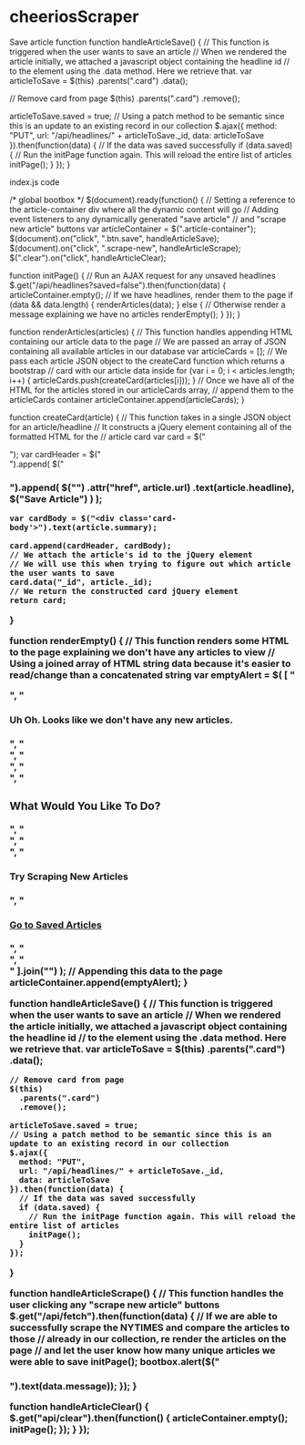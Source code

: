 # cheeriosScraper

Save article function
function handleArticleSave() {
  // This function is triggered when the user wants to save an article
  // When we rendered the article initially, we attached a javascript object containing the headline id
  // to the element using the .data method. Here we retrieve that.
  var articleToSave = $(this)
    .parents(".card")
    .data();

  // Remove card from page
  $(this)
    .parents(".card")
    .remove();

  articleToSave.saved = true;
  // Using a patch method to be semantic since this is an update to an existing record in our collection
  $.ajax({
    method: "PUT",
    url: "/api/headlines/" + articleToSave._id,
    data: articleToSave
  }).then(function(data) {
    // If the data was saved successfully
    if (data.saved) {
      // Run the initPage function again. This will reload the entire list of articles
      initPage();
    }
  });
}


index.js code

/* global bootbox */
$(document).ready(function() {
  // Setting a reference to the article-container div where all the dynamic content will go
  // Adding event listeners to any dynamically generated "save article"
  // and "scrape new article" buttons
  var articleContainer = $(".article-container");
  $(document).on("click", ".btn.save", handleArticleSave);
  $(document).on("click", ".scrape-new", handleArticleScrape);
  $(".clear").on("click", handleArticleClear);

  function initPage() {
    // Run an AJAX request for any unsaved headlines
    $.get("/api/headlines?saved=false").then(function(data) {
      articleContainer.empty();
      // If we have headlines, render them to the page
      if (data && data.length) {
        renderArticles(data);
      } else {
        // Otherwise render a message explaining we have no articles
        renderEmpty();
      }
    });
  }

  function renderArticles(articles) {
    // This function handles appending HTML containing our article data to the page
    // We are passed an array of JSON containing all available articles in our database
    var articleCards = [];
    // We pass each article JSON object to the createCard function which returns a bootstrap
    // card with our article data inside
    for (var i = 0; i < articles.length; i++) {
      articleCards.push(createCard(articles[i]));
    }
    // Once we have all of the HTML for the articles stored in our articleCards array,
    // append them to the articleCards container
    articleContainer.append(articleCards);
  }

  function createCard(article) {
    // This function takes in a single JSON object for an article/headline
    // It constructs a jQuery element containing all of the formatted HTML for the
    // article card
    var card = $("<div class='card'>");
    var cardHeader = $("<div class='card-header'>").append(
      $("<h3>").append(
        $("<a class='article-link' target='_blank' rel='noopener noreferrer'>")
          .attr("href", article.url)
          .text(article.headline),
        $("<a class='btn btn-success save'>Save Article</a>")
      )
    );

    var cardBody = $("<div class='card-body'>").text(article.summary);

    card.append(cardHeader, cardBody);
    // We attach the article's id to the jQuery element
    // We will use this when trying to figure out which article the user wants to save
    card.data("_id", article._id);
    // We return the constructed card jQuery element
    return card;
  }

  function renderEmpty() {
    // This function renders some HTML to the page explaining we don't have any articles to view
    // Using a joined array of HTML string data because it's easier to read/change than a concatenated string
    var emptyAlert = $(
      [
        "<div class='alert alert-warning text-center'>",
        "<h4>Uh Oh. Looks like we don't have any new articles.</h4>",
        "</div>",
        "<div class='card'>",
        "<div class='card-header text-center'>",
        "<h3>What Would You Like To Do?</h3>",
        "</div>",
        "<div class='card-body text-center'>",
        "<h4><a class='scrape-new'>Try Scraping New Articles</a></h4>",
        "<h4><a href='/saved'>Go to Saved Articles</a></h4>",
        "</div>",
        "</div>"
      ].join("")
    );
    // Appending this data to the page
    articleContainer.append(emptyAlert);
  }

  function handleArticleSave() {
    // This function is triggered when the user wants to save an article
    // When we rendered the article initially, we attached a javascript object containing the headline id
    // to the element using the .data method. Here we retrieve that.
    var articleToSave = $(this)
      .parents(".card")
      .data();

    // Remove card from page
    $(this)
      .parents(".card")
      .remove();

    articleToSave.saved = true;
    // Using a patch method to be semantic since this is an update to an existing record in our collection
    $.ajax({
      method: "PUT",
      url: "/api/headlines/" + articleToSave._id,
      data: articleToSave
    }).then(function(data) {
      // If the data was saved successfully
      if (data.saved) {
        // Run the initPage function again. This will reload the entire list of articles
        initPage();
      }
    });
  }

  function handleArticleScrape() {
    // This function handles the user clicking any "scrape new article" buttons
    $.get("/api/fetch").then(function(data) {
      // If we are able to successfully scrape the NYTIMES and compare the articles to those
      // already in our collection, re render the articles on the page
      // and let the user know how many unique articles we were able to save
      initPage();
      bootbox.alert($("<h3 class='text-center m-top-80'>").text(data.message));
    });
  }

  function handleArticleClear() {
    $.get("api/clear").then(function() {
      articleContainer.empty();
      initPage();
    });
  }
});
